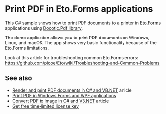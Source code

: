 # Print PDF in Eto.Forms applications
This C# sample shows how to print PDF documents to a printer in [Eto.Forms](https://github.com/picoe/Eto) applications using [Docotic.Pdf library](https://bitmiracle.com/pdf-library/).

The demo application allows you to print PDF documents on Windows, Linux, and macOS. The app shows very basic functionality because of the Eto.Forms limitations.

Look at this article for troubleshooting common Eto.Forms errors:  
https://github.com/picoe/Eto/wiki/Troubleshooting-and-Common-Problems

## See also
* [Render and print PDF documents in C# and VB.NET](https://bitmiracle.com/pdf-library/draw-print-pdf) article
* [Print PDF in Windows Forms and WPF applications](/Samples/Draw%20and%20print%20PDF/PrintPdf)
* [Convert PDF to image in C# and VB.NET](https://bitmiracle.com/pdf-library/pdf-image/convert) article
* [Get free time-limited license key](https://bitmiracle.com/pdf-library/download)
